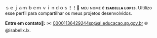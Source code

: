 ｓｅｊａｍ ｂｅｍ ｖｉｎｄｏｓ！！🐝
ᴍᴇᴜ ɴᴏᴍᴇ é **ɪꜱᴀʙᴇʟʟᴀ ʟᴏᴘᴇꜱ**.
Ultilizo esse perfil para compartilhar os meus projetos desenvolvidos.


**Entre  em  contato🌼:**
✉️ 00001136429244sp@al.educacao.sp.gov.br
🌐 @isabellx.lx.
